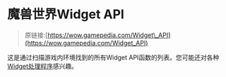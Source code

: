 # 魔兽世界Widget API

> 原链接:[https://wow.gamepedia.com/Widget\_API](https://wow.gamepedia.com/Widget_API)

这是通过扫描游戏内环境找到的所有Widget API函数的列表。您可能还对各种[Widget处理程序](https://wow.gamepedia.com/Widget_Handlers)感兴趣。

